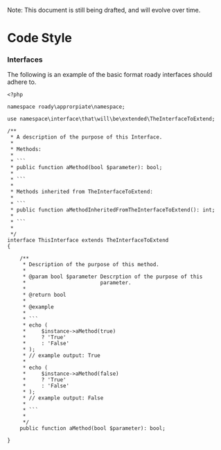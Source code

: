 Note: This document is still being drafted, and will evolve over time.

# Code Style

### Interfaces

The following is an example of the basic format roady interfaces
should adhere to.

```
<?php

namespace roady\approrpiate\namespace;

use namespace\interface\that\will\be\extended\TheInterfaceToExtend;

/**
 * A description of the purpose of this Interface.
 *
 * Methods:
 *
 * ```
 * public function aMethod(bool $parameter): bool;
 *
 * ```
 *
 * Methods inherited from TheInterfaceToExtend:
 *
 * ```
 * public function aMethodInheritedFromTheInterfaceToExtend(): int;
 *
 * ```
 *
 */
interface ThisInterface extends TheInterfaceToExtend
{

    /**
     * Description of the purpose of this method.
     *
     * @param bool $parameter Descrption of the purpose of this
     *                        parameter.
     *
     * @return bool
     *
     * @example
     *
     * ```
     * echo (
     *     $instance->aMethod(true)
     *     ? 'True'
     *     : 'False'
     * );
     * // example output: True
     *
     * echo (
     *     $instance->aMethod(false)
     *     ? 'True'
     *     : 'False'
     * );
     * // example output: False
     *
     * ```
     *
     */
    public function aMethod(bool $parameter): bool;

}

```


